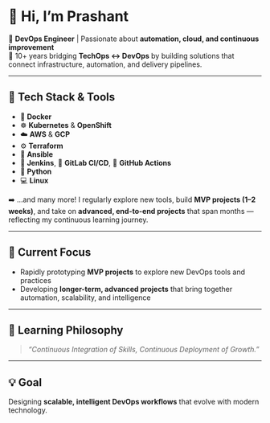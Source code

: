 # 👋 Hi, I’m **Prashant**  

💼 **DevOps Engineer** | Passionate about **automation, cloud, and continuous improvement**  
🧩 10+ years bridging **TechOps ↔️ DevOps** by building solutions that connect infrastructure, automation, and delivery pipelines.  

---

## 🔧 Tech Stack & Tools
- 🐳 **Docker**  
- ☸️ **Kubernetes** & **OpenShift**  
- ☁️ **AWS** & **GCP**  
- ⚙️ **Terraform**  
- 🔁 **Ansible**  
- 🧪 **Jenkins**, 🦊 **GitLab CI/CD**, 🧰 **GitHub Actions**  
- 🐍 **Python**  
- 💻 **Linux**

➡️ ...and many more! I regularly explore new tools, build **MVP projects (1–2 weeks)**, and take on **advanced, end-to-end projects** that span months — reflecting my continuous learning journey.  

---

## 🚀 Current Focus
- Rapidly prototyping **MVP projects** to explore new DevOps tools and practices  
- Developing **longer-term, advanced projects** that bring together automation, scalability, and intelligence  

---

## 🧠 Learning Philosophy
> *“Continuous Integration of Skills, Continuous Deployment of Growth.”*

---

## 💡 Goal
Designing **scalable, intelligent DevOps workflows** that evolve with modern technology.

